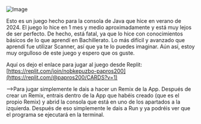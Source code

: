 ![Image](https://github.com/user-attachments/assets/d3cc4844-863f-4142-8375-18d61ccca855)

Esto es un juego hecho para la consola de Java que hice en verano de 2024.
El juego lo hice en 1 mes y medio aproximadamente y está muy lejos de ser perfecto.
De hecho, está fatal, ya que lo hice con conocimientos básicos de lo que aprendí en Bachillerato.
Lo más difícil y avanzado que aprendí fue utilizar Scanner, así que ya te lo puedes imaginar.
Aún así, estoy muy orgulloso de este juego y espero que os guste.

Aquí os dejo el enlace para jugar al juego desde Replit:
[https://replit.com/join/nobkepuzbo-papros200](https://replit.com/@papros200/CARDS?v=1)

-->Para jugar simplemente le dais a hacer un Remix de la App. Después de crear un Remix, entrais dentro de la App que habéis creado (que es el propio Remix) y abrid la consola que está en uno de los apartados a la izquierda.
Después de eso simplemente le dais a Run y ya podréis ver que el programa se ejecutará en la terminal.
